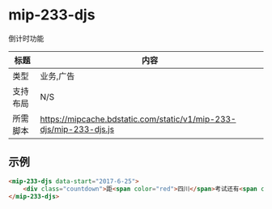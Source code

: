 # mip-233-djs

倒计时功能

标题|内容
----|----
类型|业务,广告
支持布局|N/S
所需脚本|https://mipcache.bdstatic.com/static/v1/mip-233-djs/mip-233-djs.js

## 示例

``` html
<mip-233-djs data-start="2017-6-25">
    <div class="countdown">距<span color="red">四川</span>考试还有<span class="time">95</span><span>天</span></div>
</mip-233-djs>
```
